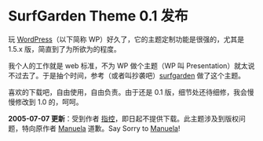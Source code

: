 # SurfGarden Theme 0.1 发布

玩 [WordPress][0]（以下简称 WP）好久了，它的主题定制功能是很强的，尤其是 1.5.x 版，简直到了为所欲为的程度。

我个人的工作就是 web 标准，不为 WP 做个主题（WP 叫 Presentation）就太说不过去了。于是抽个时间，参考（或者叫抄袭吧）[surfgarden][1] 做了这个主题。

喜欢的下载吧，自由使用，自由负责。由于还是 0.1 版，细节处还待细修，我会慢慢修改到 1.0 的，呵呵。

**2005-07-07 更新**：受到作者 [指控][2]，即日起不提供下载。此主题涉及到版权问题，特向原作者 [Manuela][1] 道歉。Say Sorry to [Manuela][1]!

[0]: http://wordpress.org
[1]: http://surfgarden.de
[2]: http://www.surfgarden.de/journal/2005_07/designklau.php
